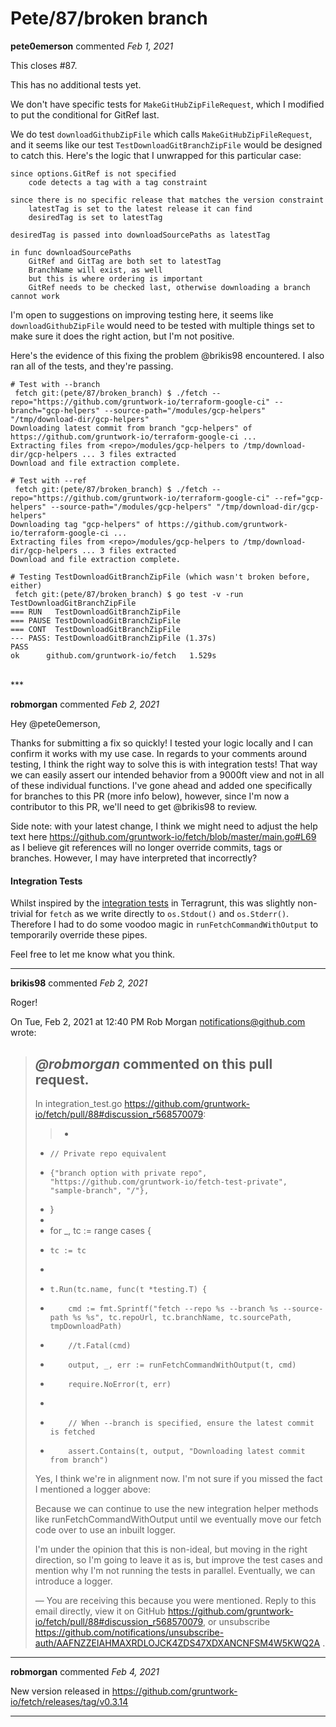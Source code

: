 # Pete/87/broken branch

**pete0emerson** commented *Feb 1, 2021*

This closes #87.

This has no additional tests yet.

We don't have specific tests for `MakeGitHubZipFileRequest`, which I modified to put the conditional for GitRef last.

We do test `downloadGithubZipFile` which calls `MakeGitHubZipFileRequest`, and it seems like our test `TestDownloadGitBranchZipFile` would be designed to catch this. Here's the logic that I unwrapped for this particular case:

```
since options.GitRef is not specified
    code detects a tag with a tag constraint

since there is no specific release that matches the version constraint
    latestTag is set to the latest release it can find
    desiredTag is set to latestTag

desiredTag is passed into downloadSourcePaths as latestTag

in func downloadSourcePaths
    GitRef and GitTag are both set to latestTag
    BranchName will exist, as well
    but this is where ordering is important
    GitRef needs to be checked last, otherwise downloading a branch cannot work
```

I'm open to suggestions on improving testing here, it seems like `downloadGithubZipFile` would need to be tested with multiple things set to make sure it does the right action, but I'm not positive.

Here's the evidence of this fixing the problem @brikis98 encountered. I also ran all of the tests, and they're passing.

```
# Test with --branch
 fetch git:(pete/87/broken_branch) $ ./fetch --repo="https://github.com/gruntwork-io/terraform-google-ci" --branch="gcp-helpers" --source-path="/modules/gcp-helpers" "/tmp/download-dir/gcp-helpers"
Downloading latest commit from branch "gcp-helpers" of https://github.com/gruntwork-io/terraform-google-ci ...
Extracting files from <repo>/modules/gcp-helpers to /tmp/download-dir/gcp-helpers ... 3 files extracted
Download and file extraction complete.

# Test with --ref
 fetch git:(pete/87/broken_branch) $ ./fetch --repo="https://github.com/gruntwork-io/terraform-google-ci" --ref="gcp-helpers" --source-path="/modules/gcp-helpers" "/tmp/download-dir/gcp-helpers"
Downloading tag "gcp-helpers" of https://github.com/gruntwork-io/terraform-google-ci ...
Extracting files from <repo>/modules/gcp-helpers to /tmp/download-dir/gcp-helpers ... 3 files extracted
Download and file extraction complete.

# Testing TestDownloadGitBranchZipFile (which wasn't broken before, either)
 fetch git:(pete/87/broken_branch) $ go test -v -run TestDownloadGitBranchZipFile
=== RUN   TestDownloadGitBranchZipFile
=== PAUSE TestDownloadGitBranchZipFile
=== CONT  TestDownloadGitBranchZipFile
--- PASS: TestDownloadGitBranchZipFile (1.37s)
PASS
ok  	github.com/gruntwork-io/fetch	1.529s
```
<br />
***


**robmorgan** commented *Feb 2, 2021*

Hey @pete0emerson, 

Thanks for submitting a fix so quickly! I tested your logic locally and I can confirm it works with my use case. In regards to your comments around testing, I think the right way to solve this is with integration tests! That way we can easily assert our intended behavior from a 9000ft view and not in all of these individual functions. I've gone ahead and added one specifically for branches to this PR (more info below), however, since I'm now a contributor to this PR, we'll need to get @brikis98 to review.

Side note: with your latest change, I think we might need to adjust the help text here https://github.com/gruntwork-io/fetch/blob/master/main.go#L69 as I believe git references will no longer override commits, tags or branches. However, I may have interpreted that incorrectly?

#### Integration Tests

Whilst inspired by the [integration tests](https://github.com/gruntwork-io/terragrunt/blob/master/test/integration_test.go) in Terragrunt, this was slightly non-trivial for `fetch` as we write directly to `os.Stdout()` and `os.Stderr()`. Therefore I had to do some voodoo magic in `runFetchCommandWithOutput` to temporarily override these pipes.

Feel free to let me know what you think.
***

**brikis98** commented *Feb 2, 2021*

Roger!

On Tue, Feb 2, 2021 at 12:40 PM Rob Morgan <notifications@github.com> wrote:

> *@robmorgan* commented on this pull request.
> ------------------------------
>
> In integration_test.go
> <https://github.com/gruntwork-io/fetch/pull/88#discussion_r568570079>:
>
> > +
> +		// Private repo equivalent
> +		{"branch option with private repo", "https://github.com/gruntwork-io/fetch-test-private", "sample-branch", "/"},
> +	}
> +
> +	for _, tc := range cases {
> +		tc := tc
> +
> +		t.Run(tc.name, func(t *testing.T) {
> +			cmd := fmt.Sprintf("fetch --repo %s --branch %s --source-path %s %s", tc.repoUrl, tc.branchName, tc.sourcePath, tmpDownloadPath)
> +			//t.Fatal(cmd)
> +			output, _, err := runFetchCommandWithOutput(t, cmd)
> +			require.NoError(t, err)
> +
> +			// When --branch is specified, ensure the latest commit is fetched
> +			assert.Contains(t, output, "Downloading latest commit from branch")
>
> Yes, I think we're in alignment now. I'm not sure if you missed the fact I
> mentioned a logger above:
>
> Because we can continue to use the new integration helper methods like
> runFetchCommandWithOutput until we eventually move our fetch code over to
> use an inbuilt logger.
>
> I'm under the opinion that this is non-ideal, but moving in the right
> direction, so I'm going to leave it as is, but improve the test cases and
> mention why I'm not running the tests in parallel. Eventually, we can
> introduce a logger.
>
> —
> You are receiving this because you were mentioned.
> Reply to this email directly, view it on GitHub
> <https://github.com/gruntwork-io/fetch/pull/88#discussion_r568570079>, or
> unsubscribe
> <https://github.com/notifications/unsubscribe-auth/AAFNZZEIAHMAXRDLOJCK4ZDS47XDXANCNFSM4W5KWQ2A>
> .
>

***

**robmorgan** commented *Feb 4, 2021*

New version released in https://github.com/gruntwork-io/fetch/releases/tag/v0.3.14
***

